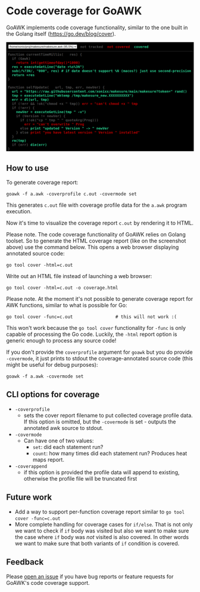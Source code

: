 # Code coverage for GoAWK

GoAWK implements code coverage functionality, similar to the one built in the Golang itself (https://go.dev/blog/cover).

![screenshot](cover.png)

## How to use

To generate coverage report:
```
goawk -f a.awk -coverprofile c.out -covermode set    
```
This generates `c.out` file with coverage profile data for the `a.awk` program execution.
          
Now it's time to visualize the coverage report `c.out` by rendering it to HTML.

Please note. The code coverage functionality of GoAWK relies on Golang toolset.
So to generate the HTML coverage report (like on the screenshot above) use the command below. This opens a web browser displaying annotated source code:
```
go tool cover -html=c.out
```

Write out an HTML file instead of launching a web browser:
```
go tool cover -html=c.out -o coverage.html
```

Please note. At the moment it's not possible to generate coverage report for AWK functions, similar to what is possible for Go:
```
go tool cover -func=c.out                # this will not work :(
```
This won't work because the `go tool cover` functionality for `-func` is only capable of processing the Go code. Luckily, the `-html` report option is generic enough to process any source code! 

If you don't provide the `coverprofile` argument for `goawk` but you do provide `-covermode`, it just prints to stdout the coverage-annotated source code (this might be useful for debug purposes):
```
goawk -f a.awk -covermode set
```


## CLI options for coverage

- `-coverprofile`
  - sets the cover report filename to put collected coverage profile data.
If this option is omitted, but the `-covermode` is set - outputs the annotated awk source to stdout.
- `-covermode`
  - Can have one of two values:
    - `set`: did each statement run?
    - `count`: how many times did each statement run? Produces heat maps report.
- `-coverappend`
  - if this option is provided the profile data will append to existing, otherwise the profile file
  will be truncated first

## Future work

- Add a way to support per-function coverage report similar to `go tool cover -func=c.out`
- More complete handling for coverage cases for `if/else`. That is not only we want to check if `if` body was visited but also we want to make sure the case where `if` body was *not* visited is also covered. In other words we want to make sure that both variants of `if` condition is covered. 

## Feedback

Please [open an issue](https://github.com/benhoyt/goawk/issues) if you have bug reports or feature requests for GoAWK's code coverage support.
